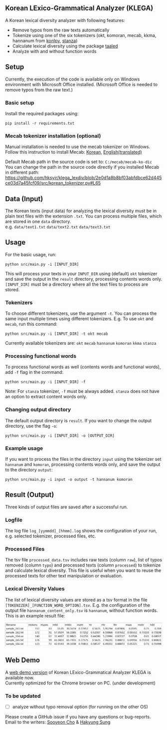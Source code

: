 ## Korean LExico-Grammatical Analyzer (KLEGA)

A Korean lexical diversity analyzer with following features:
- Remove typos from the raw texts automatically
- Tokenize using one of the six tokenizers (okt, komoran, mecab, kkma, hannanum from [konlpy](https://konlpy.org/en/latest/), [stanza](https://stanfordnlp.github.io/stanza/tokenize.html))
- Calculate lexical diversity using the package [taaled](https://github.com/kristopherkyle/TAALED)
- Analyze with and without function words


## Setup
Currently, the execution of the code is available only on Windows environment with Microsoft Office installed. (Microsoft Office is needed to remove typos from the raw text.)  

### Basic setup
Install the required packages using:
```angular2html
pip install -r requirements.txt
```

### Mecab tokenizer installation (optional)
Manual installation is needed to use the mecab tokenizer on Windows. 
Follow this instruction to install Mecab: [Korean](https://uwgdqo.tistory.com/363), [English(translated)](https://uwgdqo-tistory-com.translate.goog/363?_x_tr_sl=ko&_x_tr_tl=en&_x_tr_hl=ko&_x_tr_pto=wapp
)  

Default Mecab path in the source code is set to: ```C:/mecab/mecab-ko-dic```   
You can change the path in the source code directly if you installed Mecab in different path:  
https://github.com/hksyir/klega_lexdiv/blob/2e0d1a8b8bf03abfdbce62d445ce03d7a45fcf09/src/korean_tokenizer.py#L65


## Data (Input)
The Korean texts (input data) for analyzing the lexical diversity must be in plain text files with the extension ```.txt```.
You can process multiple files, which are stored in one ```data``` directory.  
e.g. ```data/text1.txt``` ```data/text2.txt``` ```data/text3.txt```


## Usage
For the basic usage, run:
```angular2html
python src/main.py -i [INPUT_DIR]
```
This will process your texts in your ```INPUT_DIR``` using (default) ```okt``` tokenizer and save the output in the ```result``` directory, processing contents words only.
```[INPUT_DIR]``` must be a directory where all the text files to process are stored.  

### Tokenizers
To choose different tokenizers, use the argument ```-t```. You can process the same input multiple times using different tokenizers. E.g. To use ```okt``` and ```mecab```, run this command:
```angular2html
python src/main.py -i [INPUT_DIR] -t okt mecab
```
Currently available tokenizers are: ```okt``` ```mecab``` ```hannanum``` ```komoran``` ```kkma``` ```stanza```

### Processing functional words
To process functional words as well (contents words and functional words), add ```-f``` flag in the command:
```angular2html
python src/main.py -i [INPUT_DIR] -f
```
Note: For ```stanza``` tokenizer, ```-f``` must be always added. ```stanza``` does not have an option to extract content words only.


### Changing output directory
The default output directory is ```result```. If you want to change the output directory, use the flag ```-o```:
```angular2html
python src/main.py -i [INPUT_DIR] -o [OUTPUT_DIR]
```

### Example usage
If you want to process the files in the directory ```input``` using the tokenizer set ```hannanum``` and ```komoran```, processing contents words only, and save the output to the directory ```output```:
```angular2html
python src/main.py -i input -o output -t hannanum komoran 
```

## Result (Output)
Three kinds of output files are saved after a successful run. 
### Logfile   
The log file ```log_[yymmdd]_[hhmm].log``` shows the configuration of your run, e.g. selected tokenizer, processed files, etc.
### Processed Files
The tsv file ```processed_data.tsv``` includes raw texts (column ```raw```), list of typos removed (column ```typo```) and processed texts (column ```processed```) to tokenize and calculate lexical diversity. This file is useful when you want to reuse the processed texts for other text manipulation or evaluation.
### Lexical Diversity Values
The list of lexical diversity values are stored as a tsv format in the file ```[TOKENIZER]_[FUNCTION_WORD_OPTION].tsv```.
E.g. the configuration of the output file ```hannanum_content_only.tsv``` is ```hannanum```, without function words.  
This is an example result file:

![](image/result.png)

## Web Demo
A [web demo version](http://sooyeoncho.pythonanywhere.com) of Korean LExico-Grammatical Analyzer KLEGA is available now.  
Currently optimized for the Chrome browser on PC. (under development)



### To be updated
- [ ] analyze without typo removal option (for running on the other OS)

Please create a GitHub issue if you have any questions or bug-reports.  
Email to the writers: [Sooyeon Cho](mailto:sooyeon.cho@uzh.ch) & [Hakyung Sung](mailto:hsung@uoregon.edu)
